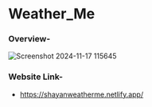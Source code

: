 # Weather_Me
### Overview-
![Screenshot 2024-11-17 115645](https://github.com/user-attachments/assets/eda7f156-d40a-4fa4-b221-865436c3c844)
### Website Link-
* https://shayanweatherme.netlify.app/
